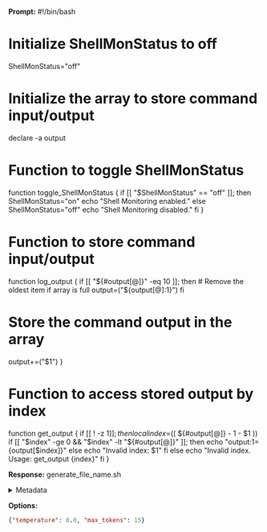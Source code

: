 **Prompt:**
#!/bin/bash

# Initialize ShellMonStatus to off
ShellMonStatus="off"

# Initialize the array to store command input/output
declare -a output

# Function to toggle ShellMonStatus
function toggle_ShellMonStatus {
  if [[ "$ShellMonStatus" == "off" ]]; then
    ShellMonStatus="on"
    echo "Shell Monitoring enabled."
  else
    ShellMonStatus="off"
    echo "Shell Monitoring disabled."
  fi
}

# Function to store command input/output
function log_output {
  if [[ "${#output[@]}" -eq 10 ]]; then
    # Remove the oldest item if array is full
    output=("${output[@]:1}")
  fi
  # Store the command output in the array
  output+=("$1")
}

# Function to access stored output by index
function get_output {
  if [[ ! -z $1 ]]; then
    local index=$(( ${#output[@]} - 1 - $1 ))
    if [[ "$index" -ge 0 && "$index" -lt "${#output[@]}" ]]; then
      echo "output:$1=${output[$index]}"
    else
      echo "Invalid index: $1"
    fi
  else
    echo "Invalid index. Usage: get_output {index}"
  fi
}


**Response:**
generate_file_name.sh

<details><summary>Metadata</summary>

- Duration: 562 ms
- Datetime: 2023-08-30T17:05:27.538366
- Model: gpt-3.5-turbo-0613

</details>

**Options:**
```json
{"temperature": 0.0, "max_tokens": 15}
```

